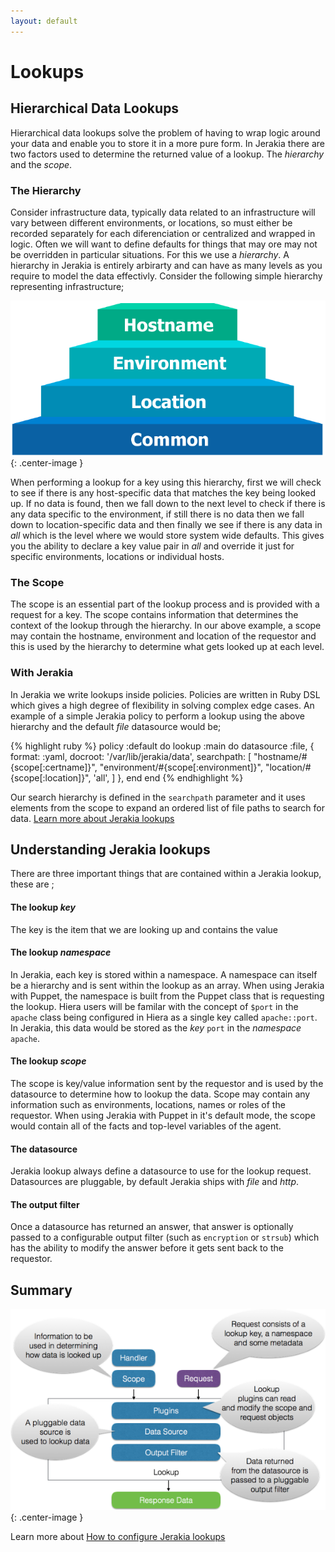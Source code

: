 ```yaml
---
layout: default
---
```


# Lookups

## Hierarchical Data Lookups

Hierarchical data lookups solve the problem of having to wrap logic around your data and enable you to store it in a more pure form.  In Jerakia there are two factors used to determine the returned value of a lookup. The _hierarchy_ and the _scope_.

### The Hierarchy

Consider infrastructure data, typically data related to an infrastructure will vary between different environments, or locations, so must either be recorded separately for each diferenciation or centralized and wrapped in logic.  Often we will want to define defaults for things that may ore may not be overridden in particular situations.  For this we use a *hierarchy*.  A hierarchy in Jerakia is entirely arbirarty and can have as many levels as you require to model the data effectivly.  Consider the following simple hierarchy representing infrastructure;

![A simple hierarchy](/images/infra.png){: .center-image }

When performing a lookup for a key using this hierarchy, first we will check to see if there is any host-specific data that matches the key being looked up.  If no data is found, then we fall down to the next level to check if there is any data specific to the environment, if still there is no data then we fall down to location-specific data and then finally we see if there is any data in _all_ which is the level where we would store system wide defaults.   This gives you the ability to declare a key value pair in _all_ and override it just for specific environments, locations or individual hosts.


### The Scope

The scope is an essential part of the lookup process and is provided with a request for a key.  The scope contains information that determines the context of the lookup through the hierarchy.  In our above example, a scope may contain the hostname, environment and location of the requestor and this is used by the hierarchy to determine what gets looked up at each level.

### With Jerakia
 
In Jerakia we write lookups inside policies.  Policies are written in Ruby DSL which gives a high degree of flexibility in solving complex edge cases.  An example of a simple Jerakia policy to perform a lookup using the above hierarchy and the default _file_ datasource  would be;

{% highlight ruby %}
policy :default do
  lookup :main do
    datasource :file, {
      format:     :yaml,
      docroot:    '/var/lib/jerakia/data',
      searchpath: [
        "hostname/#{scope[:certname]}",
        "environment/#{scope[:environment]}",
        "location/#{scope[:location]}",
        'all',
      ]
    },
  end
end
{% endhighlight %}     

Our search hierarchy is defined in the `searchpath` parameter and it uses elements from the scope to expand an ordered list of file paths to search for data.  [Learn more about Jerakia lookups](/basics/lookups)

## Understanding Jerakia lookups

There are three important things that are contained within a Jerakia lookup, these are ;

#### The lookup _key_
The key is the item that we are looking up and contains the value

#### The lookup _namespace_
In Jerakia, each key is stored within a namespace.  A namespace can itself be a hierarchy and is sent within the lookup as an array.  When using Jerakia with Puppet, the namespace is built from the Puppet class that is requesting the lookup.  Hiera users will be familar with the concept of `$port` in the `apache` class being configured in Hiera as a single key called `apache::port`.  In Jerakia, this data would be stored as the _key_ `port` in the _namespace_ `apache`.

#### The lookup _scope_
The scope is key/value information sent by the requestor and is used by the datasource to determine how to lookup the data.  Scope may contain any information such as environments, locations, names or roles of the requestor.  When using Jerakia with Puppet in it's default mode, the scope would contain all of the facts and top-level variables of the agent.

#### The datasource
Jerakia lookup always define a datasource to use for the lookup request.   Datasources are pluggable, by default Jerakia ships with _file_ and _http_.

#### The output filter
Once a datasource has returned an answer, that answer is optionally passed to a configurable output filter (such as `encryption` or `strsub`) which has the ability to modify the answer before it gets sent back to the requestor.

## Summary 

![A Jerakia Lookup](/images/jerakia_flow.png){: .center-image }

Learn more about [How to configure Jerakia lookups](/lookups)
